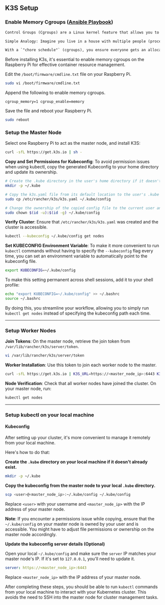## K3S Setup

### Enable Memory Cgroups ([Ansible Playbook](../ansible/playbooks/enable-memory-groups.yml))

```txt
Control Groups (Cgroups) are a Linux kernel feature that allows you to allocate resources such as CPU time, system memory, and more among user-defined groups of tasks (processes). K3s requires memory cgroups to be enabled to better manage and restrict the resources that each container can use. This is crucial in a multi-container environment where resource allocation needs to be as efficient as possible.

Simple Analogy: Imagine you live in a house with multiple people (processes), and there are limited resources like time (CPU), space (memory), and tools (I/O). Without a system in place, one person might hog the vacuum cleaner all day (CPU time), while someone else fills the fridge with their stuff (memory).

With a `"chore schedule"` (cgroups), you ensure everyone gets an allocated time with the vacuum cleaner, some space in the fridge, and so on. This schedule ensures that everyone can do their chores without stepping on each other's toes, much like how cgroups allocate system resources to multiple processes.
```

Before installing K3s, it's essential to enable memory cgroups on the Raspberry Pi for effective container resource management.

Edit the `/boot/firmware/cmdline.txt` file on your Raspberry Pi.

```bash
sudo vi /boot/firmware/cmdline.txt
```
    
Append the following to enable memory cgroups.

```text
cgroup_memory=1 cgroup_enable=memory
```
    
Save the file and reboot your Raspberry Pi.

```bash
sudo reboot
```

### Setup the Master Node 

Select one Raspberry Pi to act as the master node, and install K3S:

```bash
curl -sfL https://get.k3s.io | sh -
```

**Copy and Set Permissions for Kubeconfig**: To avoid permission issues when using kubectl, copy the generated Kubeconfig to your home directory and update its ownership.

```bash
# Create the .kube directory in the user's home directory if it doesn't already exist
mkdir -p ~/.kube

# Copy the k3s.yaml file from its default location to the user's .kube directory as the default kubectl config file
sudo cp /etc/rancher/k3s/k3s.yaml ~/.kube/config

# Change the ownership of the copied config file to the current user and group, so kubectl can access it without requiring sudo
sudo chown $(id -u):$(id -g) ~/.kube/config
```

**Verify Cluster**: Ensure that `/etc/rancher/k3s/k3s.yaml` was created and the cluster is accessible.

```bash
kubectl --kubeconfig ~/.kube/config get nodes
```

**Set KUBECONFIG Environment Variable**: To make it more convenient to run `kubectl` commands without having to specify the `--kubeconfig` flag every time, you can set an environment variable to automatically point to the kubeconfig file.

```bash
export KUBECONFIG=~/.kube/config
```

To make this setting permanent across shell sessions, add it to your shell profile:
    
```bash
echo "export KUBECONFIG=~/.kube/config" >> ~/.bashrc
source ~/.bashrc
```

By doing this, you streamline your workflow, allowing you to simply run `kubectl get nodes` instead of specifying the kubeconfig path each time.

---

### Setup Worker Nodes

**Join Tokens**: On the master node, retrieve the join token from `/var/lib/rancher/k3s/server/token`.

```bash
vi /var/lib/rancher/k3s/server/token
```

**Worker Installation**: Use this token to join each worker node to the master.

```bash
curl -sfL https://get.k3s.io | K3S_URL=https://<master_node_ip>:6443 K3S_TOKEN=<token> sh -
```

**Node Verification**: Check that all worker nodes have joined the cluster. On your master node, run:

```bash
kubectl get nodes
```

---

### Setup kubectl on your local machine

#### Kubeconfig

After setting up your cluster, it's more convenient to manage it remotely from your local machine. 

Here's how to do that:

**Create the `.kube` directory on your local machine if it doesn't already exist.**

```bash
mkdir -p ~/.kube
```

**Copy the kubeconfig from the master node to your local `.kube` directory.**

```bash
scp <user>@<master_node_ip>:~/.kube/config ~/.kube/config
```
Replace `<user>` with your username and `<master_node_ip>` with the IP address of your master node.

**Note**: If you encounter a permissions issue while copying, ensure that the `~/.kube/config` on your master node is owned by your user and is accessible. You might have to adjust file permissions or ownership on the master node accordingly.

**Update the kubeconfig server details (Optional)**

Open your local `~/.kube/config` and make sure the `server` IP matches your master node's IP. If it's set to `127.0.0.1`, you'll need to update it.

```yaml
server: https://<master_node_ip>:6443
```

Replace `<master_node_ip>` with the IP address of your master node.

After completing these steps, you should be able to run `kubectl` commands from your local machine to interact with your Kubernetes cluster. This avoids the need to SSH into the master node for cluster management tasks.